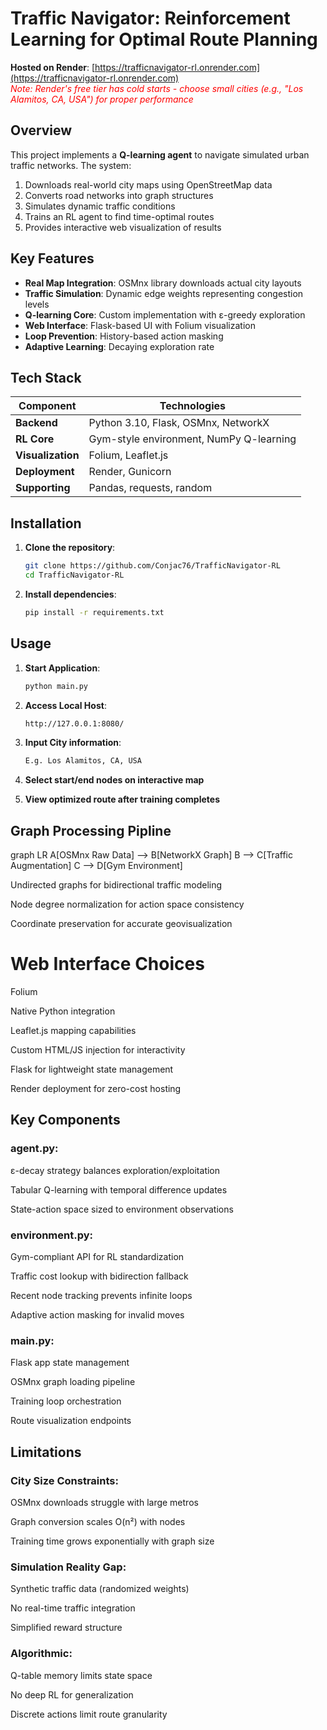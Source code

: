 # Traffic Navigator: Reinforcement Learning for Optimal Route Planning

**Hosted on Render**: [https://trafficnavigator-rl.onrender.com](https://trafficnavigator-rl.onrender.com)  
<span style="color:red">*Note: Render's free tier has cold starts - choose small cities (e.g., "Los Alamitos, CA, USA") for proper performance*</span>

## Overview
This project implements a **Q-learning agent** to navigate simulated urban traffic networks. The system:
1. Downloads real-world city maps using OpenStreetMap data
2. Converts road networks into graph structures
3. Simulates dynamic traffic conditions
4. Trains an RL agent to find time-optimal routes
5. Provides interactive web visualization of results


## Key Features
- **Real Map Integration**: OSMnx library downloads actual city layouts
- **Traffic Simulation**: Dynamic edge weights representing congestion levels
- **Q-learning Core**: Custom implementation with ε-greedy exploration
- **Web Interface**: Flask-based UI with Folium visualization
- **Loop Prevention**: History-based action masking
- **Adaptive Learning**: Decaying exploration rate

## Tech Stack
| Component | Technologies |
|-----------|--------------|
| **Backend** | Python 3.10, Flask, OSMnx, NetworkX |
| **RL Core** | Gym-style environment, NumPy Q-learning |
| **Visualization** | Folium, Leaflet.js |
| **Deployment** | Render, Gunicorn |
| **Supporting** | Pandas, requests, random |


## Installation

1. **Clone the repository**:
   ```bash
   git clone https://github.com/Conjac76/TrafficNavigator-RL
   cd TrafficNavigator-RL
2. **Install dependencies**:
    ```bash
    pip install -r requirements.txt

## Usage 
1. **Start Application**:
    ```bash
    python main.py
2. **Access Local Host**:
    ```bash
    http://127.0.0.1:8080/
3. **Input City information**:
    ```bash
    E.g. Los Alamitos, CA, USA

4. **Select start/end nodes on interactive map**

5. **View optimized route after training completes**


## Graph Processing Pipline

graph LR
    A[OSMnx Raw Data] --> B[NetworkX Graph]
    B --> C[Traffic Augmentation]
    C --> D[Gym Environment]

Undirected graphs for bidirectional traffic modeling

Node degree normalization for action space consistency

Coordinate preservation for accurate geovisualization

# Web Interface Choices

Folium

Native Python integration

Leaflet.js mapping capabilities

Custom HTML/JS injection for interactivity

Flask for lightweight state management

Render deployment for zero-cost hosting

## Key Components
### agent.py:
ε-decay strategy balances exploration/exploitation

Tabular Q-learning with temporal difference updates

State-action space sized to environment observations

### environment.py:
Gym-compliant API for RL standardization

Traffic cost lookup with bidirection fallback

Recent node tracking prevents infinite loops

Adaptive action masking for invalid moves

### main.py:
Flask app state management

OSMnx graph loading pipeline

Training loop orchestration

Route visualization endpoints


## Limitations
### City Size Constraints:

OSMnx downloads struggle with large metros

Graph conversion scales O(n²) with nodes

Training time grows exponentially with graph size

### Simulation Reality Gap:

Synthetic traffic data (randomized weights)

No real-time traffic integration

Simplified reward structure

### Algorithmic:

Q-table memory limits state space

No deep RL for generalization

Discrete actions limit route granularity
